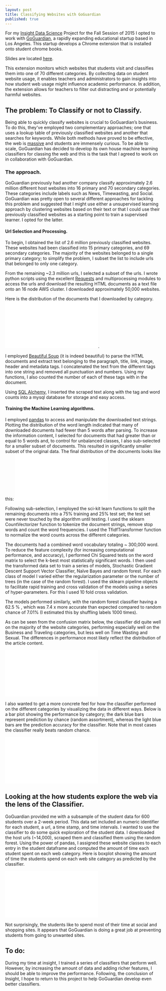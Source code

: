 ```yaml
---
layout: post
title: Classifying Websites with GoGuardian
published: true
---
```


For my [Insight Data Science](http://insightdatascience.com) Project for the Fall Session of 2015 I opted to work with [GoGuardian](https://www.goguardian.com), a rapidly expanding educational startup based in Los Angeles. This startup develops a Chrome extension that is installed onto student chrome books. 

Slides are located [here](https://speakerdeck.com/christopherrivera/insight-project). 
 
This extension monitors which websites that students visit and classifies them into one of 70 different categories. By collecting data on student website usage, it enables teachers and administrators to gain insights into how student web usage might influence academic performance. In addition, the extension allows for teachers to filter out distracting and or potentially harmful websites.  
 
## The problem: To Classify or not to Classify. 
Being able to quickly classify websites is crucial to GoGuardian’s business. To do this, they've employed two complementary approaches; one that uses a lookup table of previously classified websites and another that searches for keywords. While both methods have proved to be effective, the web is [massive](http://www.internetlivestats.com/total-number-of-websites/) and students are immensely curious. To be able to scale, GoGuardian has decided to develop its own house machine learning classifiers for classing the web and this is the task that I agreed to work on in collaboration with GoGuardian.  

### The approach. 
GoGuardian previously had another company classify approximately 2.6 million different host websites into 16 primary and 70 secondary categories. These categories include labels such as News, Timewasting, and Social. GoGuardian was pretty open to several different approaches for tackling this problem and suggested that I might use either a unsupervised learning approach by clustering websites based on their text or that I could use their previously classified websites as a starting point to train a supervised learner. I opted for the latter. 

#### Url Selection and Processing. 
To begin, I obtained the list of 2.6 million previously classified websites. These websites had been classified into 15 primary categories, and 69 secondary categories. The majority of the websites belonged to a single primary category; to simplify the problem, I subset the list to include urls that belonged to only one category. 
 
From the remaining ~2.3 million urls, I selected a subset of the urls. I wrote python scripts using the excellent [Requests](http://docs.python-requests.org/en/latest/) and multiprocessing modules to access the urls and download the resulting HTML documents as a text file onto an 16 node AWS cluster. I downloaded approximately 50,000 websites. 
 
Here is the distribution of the documents that I downloaded by category.  ![The initial count.]({{site.baseurl}}/images/DocumentCount.pdf). 
 
I employed [Beautiful Soup](http://www.crummy.com/software/BeautifulSoup/) (it is indeed beautiful) to parse the HTML documents and extract text belonging to the paragraph, title, link, image, header and metadata tags. I concatenated the text from the different tags into one string and removed all punctuation and numbers. Using my functions, I also counted the number of each of these tags with in the document. 
 
Using [SQL Alchemy](http://www.sqlalchemy.org), I inserted the scraped text along with the tag and word counts into a mysql database for storage and easy access. 
 
#### Training the Machine Learning algorithms. 

I employed [pandas](http://pandas.pydata.org) to access and manipulate the downloaded text strings. Plotting the distribution of the word length indicated that many of downloaded documents had fewer than 5 words after parsing. To increase the information content, I selected for documents that had greater than or equal to 5 words and, to control for unbalanced classes, I also sub-selected for a smaller subset of documents. This resulted in significantly smaller subset of the original data. The final distribution of the documents looks like this: 
![]({{site.baseurl}}/images/DocumentCountFinal.pdf)

Following sub-selection, I employed the sci-kit learn functions to split the remaining documents into a 75% training and 25% test set; the test set were never touched by the algorithm until testing. I used the sklearn CountVectorizer function to tokenize the document strings, remove stop words and count the word frequencies. I used the TfidfTransformer function to normalize the word counts across the different categories. 

The documents had a combined word vocabulary totaling ~ 300,000 word. To reduce the feature complexity (for increasing computational performance, and accuracy), I performed Chi Squared tests on the word matrix to select the k-best most statistically significant words. I then used the transformed data set to train a series of models, Stochastic Gradient Descent Support Vector Classifier, Naïve Bayes and random forest. For each class of model I varied either the regularization parameter or the number of trees (in the case of the random forest). I used the sklearn pipeline objects to facilitate rapid training and cross validation of the models using a series of hyper-parameters. For this I used 10 fold cross validation. 

The models performed similarly, with the random forest classifier having a 62.5 % , which was 7.4 x more accurate than expected compared to random chance of 7.01% (I estimated this by shuffling labels 1000 times).

As can be seen from the confusion matrix below, the classifier did quite well on the majority of the website categories, performing especially well on the Business and Traveling categories, but less well on Time Wasting and Sexual. The differences in performance most likely reflect the distribution of the article content. 

![]({{site.baseurl}}/images/RandomForestConfusionMatrix-10-2-2015.pdf)

I also wanted to get a more concrete feel for how the classifier performed on the different categories by visualizing the data in different ways.  Below is a bar plot showing the performance by category; the dark blue bars represent prediction by chance (random assortment), whereas the light blue bars are the prediction accuracy for the classifier. Note that in most cases the classifier really beats random chance. 

![]({{site.baseurl}}//images/RandomForestAccuracyPlot-10-2-2015.pdf)

## Looking at the how students explore the web via the lens of the Classifier. 

GoGuardian provided me with a subsample of the student data for 600 students over a 2-week period. This data set included an numeric identifier for each student, a url, a time stamp, and time intervals. I wanted to use the classifier to do some quick exploration of the student data. I downloaded the host urls (~14,000), scraped them and classified them using the random forest. Using the power of pandas, I assigned these website classes to each entry in the student dataframe and computed the amount of time each student spent on each web category. Here is boxplot showing the amount of time the students spend on each web site category as predicted by the classifier.

![]({{site.baseurl}}/images/ForestStudentBoxplot-10-4-2015.pdf)

Not surprisingly, the students like to spend most of their time at social and shopping sites. It appears that GoGuardian is doing a great job at preventing students from going to unwanted sites. 

## To do: 
During my time at insight, I trained a series of classifiers that perform well. However, by increasing the amount of data and adding richer features, I should be able to improve the performance. Following, the conclusion of Insight, I hope to return to this project to help GoGuardian develop even better classifiers. 